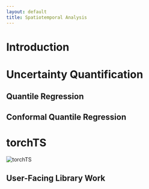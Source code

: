```yaml
---
layout: default
title: Spatiotemporal Analysis
---
```



# Introduction

# Uncertainty Quantification

## Quantile Regression

## Conformal Quantile Regression

# torchTS
![torchTS](https://raw.githubusercontent.com/Rose-STL-Lab/torchTS/main/docs/source/_static/images/torchTS_logo.png)

## User-Facing Library Work

